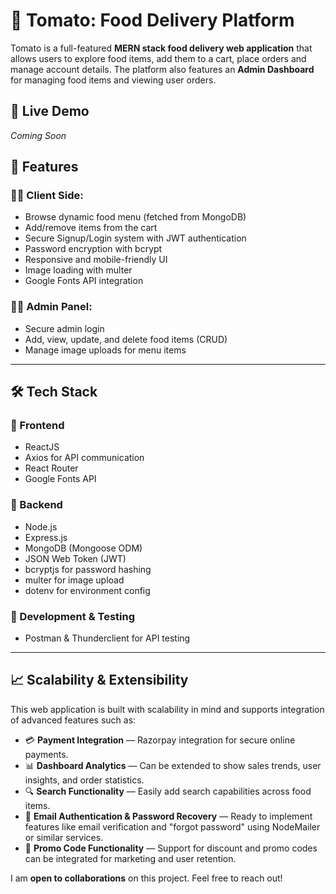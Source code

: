 # 🍅 Tomato: Food Delivery Platform

Tomato is a full-featured **MERN stack food delivery web application** that allows users to explore food items, add them to a cart, place orders and manage account details. The platform also features an **Admin Dashboard** for managing food items and viewing user orders.

## 🚀 Live Demo
*Coming Soon*

## 📌 Features

### 👨‍🍳 Client Side:
- Browse dynamic food menu (fetched from MongoDB)
- Add/remove items from the cart
- Secure Signup/Login system with JWT authentication
- Password encryption with bcrypt
- Responsive and mobile-friendly UI
- Image loading with multer
- Google Fonts API integration

### 🧑‍💼 Admin Panel:
- Secure admin login
- Add, view, update, and delete food items (CRUD)
- Manage image uploads for menu items

---

## 🛠️ Tech Stack

### 🔧 Frontend
- ReactJS
- Axios for API communication
- React Router
- Google Fonts API

### 🧠 Backend
- Node.js
- Express.js
- MongoDB (Mongoose ODM)
- JSON Web Token (JWT)
- bcryptjs for password hashing
- multer for image upload
- dotenv for environment config

### 🧪 Development & Testing
- Postman & Thunderclient for API testing

---

## 📈 Scalability & Extensibility

This web application is built with scalability in mind and supports integration of advanced features such as:

- 💳 **Payment Integration** — Razorpay integration for secure online payments.
- 📊 **Dashboard Analytics** — Can be extended to show sales trends, user insights, and order statistics.
- 🔍 **Search Functionality** — Easily add search capabilities across food items.
- 📧 **Email Authentication & Password Recovery** — Ready to implement features like email verification and "forgot password" using NodeMailer or similar services.
- 🎁 **Promo Code Functionality** — Support for discount and promo codes can be integrated for marketing and user retention.

I am **open to collaborations** on this project. Feel free to reach out!
